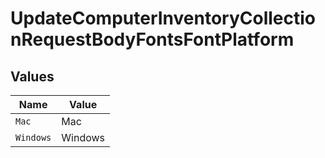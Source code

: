 # UpdateComputerInventoryCollectionRequestBodyFontsFontPlatform


## Values

| Name      | Value     |
| --------- | --------- |
| `Mac`     | Mac       |
| `Windows` | Windows   |